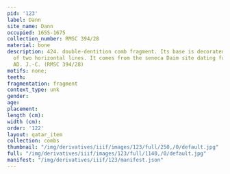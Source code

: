 ```yaml
---
pid: '123'
label: Dann
site_name: Dann
occupied: 1655-1675
collection_number: RMSC 394/28
material: bone
description: 424. double-dentition comb fragment. Its base is decorated with two series
  of two horizontal lines. It comes from the seneca Daim site dating from 1655-1675
  AD. J.-C. (RMSC 394/28)
motifs: none;
teeth:
fragmentation: fragment
context_type: unk
gender:
age:
placement:
length (cm):
width (cm):
order: '122'
layout: qatar_item
collection: combs
thumbnail: "/img/derivatives/iiif/images/123/full/250,/0/default.jpg"
full: "/img/derivatives/iiif/images/123/full/1140,/0/default.jpg"
manifest: "/img/derivatives/iiif/123/manifest.json"
---
```

